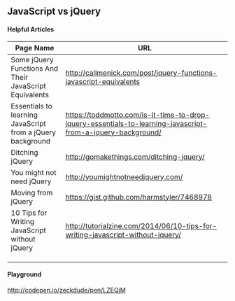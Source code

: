 ## JavaScript vs jQuery

#### Helpful Articles
| Page Name          | URL                                                                                        |
|---------------|---------------------------------------------------------------------------------------------------|
| Some jQuery Functions And Their JavaScript Equivalents | http://callmenick.com/post/jquery-functions-javascript-equivalents  |
| Essentials to learning JavaScript from a jQuery background              |        https://toddmotto.com/is-it-time-to-drop-jquery-essentials-to-learning-javascript-from-a-jquery-background/                                                                                           |
| Ditching jQuery              |    http://gomakethings.com/ditching-jquery/                                                                                               |
| You might not need jQuery              |  http://youmightnotneedjquery.com/                                                                                                 |
| Moving from jQuery              |   https://gist.github.com/harmstyler/7468978                                                                                                |
| 10 Tips for Writing JavaScript without jQuery              |  http://tutorialzine.com/2014/06/10-tips-for-writing-javascript-without-jquery/                                                                                                 |
|               |                                                                                                   |
|               |                                                                                                   |
|               |                                                                                                   |

#### Playground
http://codepen.io/zeckdude/pen/LZEQjM
